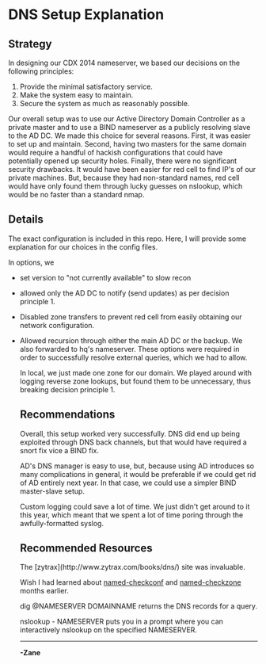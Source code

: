 DNS Setup Explanation
=====================

Strategy
--------
</p>

In designing our CDX 2014 nameserver, we based our decisions on the following principles:

1. Provide the minimal satisfactory service.
2. Make the system easy to maintain.
3. Secure the system as much as reasonably possible.

Our overall setup was to use our Active Directory Domain Controller as a private master and to use a BIND nameserver as a publicly resolving slave to the AD DC. We made this choice for several reasons. First, it was easier to set up and maintain. Second, having two masters for the same domain would require a handful of hackish configurations that could have potentially opened up security holes. Finally, there were no significant security drawbacks. It would have been easier for red cell to find IP's of our private machines. But, because they had non-standard names, red cell would have only found them through lucky guesses on nslookup, which would be no faster than a standard nmap.

Details
-------
</p>

The exact configuration is included in this repo. Here, I will provide some explanation for our choices in the config files.

In options, we
- set version to "not currently available" to slow recon
- allowed only the AD DC to notify (send updates) as per decision principle 1.
- Disabled zone transfers to prevent red cell from easily obtaining our network configuration.
- Allowed recursion through either the main AD DC or the backup. We also forwarded to hq's nameserver. These options were required in order to successfully resolve external queries, which we had to allow.

    In local, we just made one zone for our domain. We played around with logging reverse zone lookups, but found them to be unnecessary, thus breaking decision principle 1.

    Recommendations
    ---------------
    </p>

    Overall, this setup worked very successfully. DNS did end up being exploited through DNS back channels, but that would have required a snort fix vice a BIND fix. 

    AD's DNS manager is easy to use, but, because using AD introduces so many complications in general, it would be preferable if we could get rid of AD entirely next year. In that case, we could use a simpler BIND master-slave setup.

    Custom logging could save a lot of time. We just didn't get around to it this year, which meant that we spent a lot of time poring through the awfully-formatted syslog.

    Recommended Resources
    ---------------------
    </p>
    The [zytrax](http://www.zytrax.com/books/dns/) site was invaluable. 

    Wish I had learned about [named-checkconf](http://linux.die.net/man/8/named-checkconf) and [named-checkzone](http://ftp.isc.org/www/bind/arm95/man.named-checkzone.html) months earlier.

    dig @NAMESERVER DOMAINNAME returns the DNS records for a query.

    nslookup - NAMESERVER puts you in a prompt where you can interactively nslookup on the specified NAMESERVER.


    ----------------------
    **-Zane**
